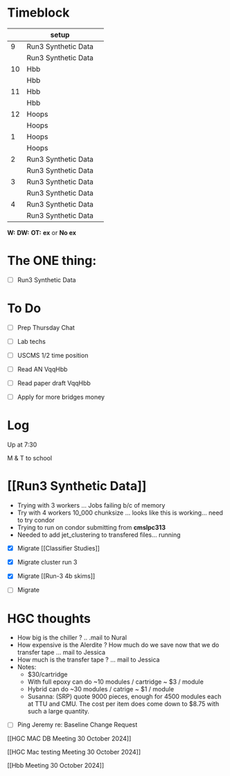 # Timeblock

|     | setup               |     |
| --- | ------------------- | --- |
| 9   | Run3 Synthetic Data |     |
|     | Run3 Synthetic Data |     |
| 10  | Hbb                 |     |
|     | Hbb                 |     |
| 11  | Hbb                 |     |
|     | Hbb                 |     |
| 12  | Hoops               |     |
|     | Hoops               |     |
| 1   | Hoops               |     |
|     | Hoops               |     |
| 2   | Run3 Synthetic Data |     |
|     | Run3 Synthetic Data |     |
| 3   | Run3 Synthetic Data |     |
|     | Run3 Synthetic Data |     |
| 4   | Run3 Synthetic Data |     |
|     | Run3 Synthetic Data |     |

**W:**
**DW:**
**OT:**
**ex** or **No ex**

# The ONE thing: 
- [ ] Run3 Synthetic Data


# To Do
- [ ] Prep Thursday Chat
- [ ] Lab techs
- [ ] USCMS 1/2 time position
- [ ] Read AN VqqHbb
- [ ] Read paper draft VqqHbb
- [ ] Apply for more bridges money


# Log

Up at 7:30 

M & T to school

# [[Run3 Synthetic Data]]
- Trying with 3 workers ... Jobs failing b/c of memory 
- Try with 4 workers 10_000 chunksize ... looks like this is working... need to try condor
- Trying to run on condor submitting from **cmslpc313**
- Needed to add jet_clustering to transfered files... running

- [x] Migrate [[Classifier Studies]]
- [x] Migrate cluster run 3 
- [x] Migrate [[Run-3 4b skims]]
- [ ] Migrate 


# HGC thoughts
- How big is the chiller ? .. .mail to Nural
- How expensive is the Alerdite ? How much do we save now that we do transfer tape  ... mail to Jessica
- How much is the transfer tape ?  ... mail to Jessica
- Notes: 
	- $30/cartridge 
	- With full epoxy can do ~10 modules / cartridge  ~ $3 / module
    - Hybrid can do ~30 modules / catrige ~ $1 / module
    - Susanna:  (SRP) quote 9000 pieces, enough for 4500 modules each at TTU and CMU. The cost per item does come down to $8.75 with such a large quantity.
- [ ] Ping Jeremy re: Baseline Change Request


[[HGC MAC DB Meeting 30 October 2024]]

[[HGC Mac testing Meeting 30 October 2024]]

[[Hbb Meeting 30 October 2024]]

